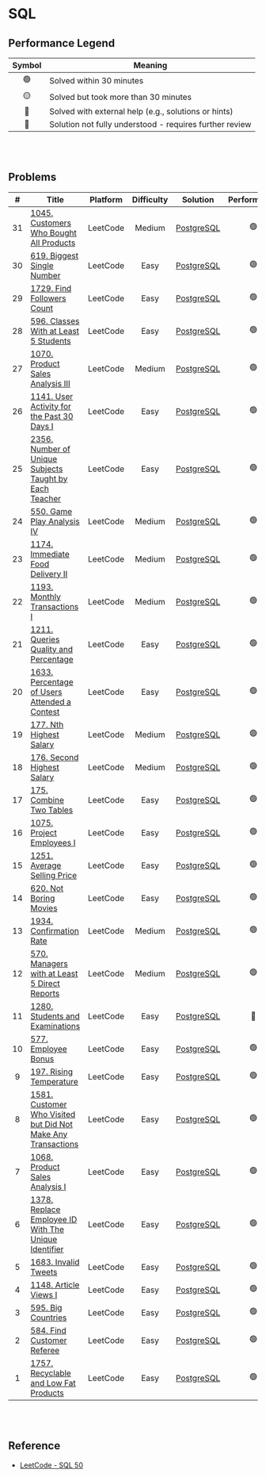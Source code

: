 # SQL

## Performance Legend

| Symbol | Meaning |
|:------:|---------|
| 🟢 | Solved within 30 minutes |
| 🟡 | Solved but took more than 30 minutes |
| 🛟 | Solved with external help (e.g., solutions or hints) |
| 🔴 | Solution not fully understood - requires further review |

<br><br>

## Problems

| # | Title | Platform | Difficulty | Solution | Performance |
|:---:|-----|----------|:----------:|:--------:|:-----------:|
| 31 | [1045. Customers Who Bought All Products](https://leetcode.com/problems/customers-who-bought-all-products/) | LeetCode | Medium | [PostgreSQL](leetcode/1045.postgresql.sql) | 🟢 |
| 30 | [619. Biggest Single Number](https://leetcode.com/problems/biggest-single-number/) | LeetCode | Easy | [PostgreSQL](leetcode/0619.postgresql.sql) | 🟢 |
| 29 | [1729. Find Followers Count](https://leetcode.com/problems/find-followers-count/) | LeetCode | Easy | [PostgreSQL](leetcode/1729.postgresql.sql) | 🟢 |
| 28 | [596. Classes With at Least 5 Students](https://leetcode.com/problems/classes-with-at-least-5-students/) | LeetCode | Easy | [PostgreSQL](leetcode/0596.postgresql.sql) | 🟢 |
| 27 | [1070. Product Sales Analysis III](https://leetcode.com/problems/product-sales-analysis-iii/) | LeetCode | Medium | [PostgreSQL](leetcode/1070.postgresql.sql) | 🟢 |
| 26 | [1141. User Activity for the Past 30 Days I](https://leetcode.com/problems/user-activity-for-the-past-30-days-i/) | LeetCode | Easy | [PostgreSQL](leetcode/1141.postgresql.sql) | 🟢 |
| 25 | [2356. Number of Unique Subjects Taught by Each Teacher](https://leetcode.com/problems/number-of-unique-subjects-taught-by-each-teacher/) | LeetCode | Easy | [PostgreSQL](leetcode/2356.postgresql.sql) | 🟢 |
| 24 | [550. Game Play Analysis IV](https://leetcode.com/problems/game-play-analysis-iv/) | LeetCode | Medium | [PostgreSQL](leetcode/0550.postgresql.sql) | 🟢 |
| 23 | [1174. Immediate Food Delivery II](https://leetcode.com/problems/immediate-food-delivery-ii/) | LeetCode | Medium | [PostgreSQL](leetcode/1174.postgresql.sql) | 🟢 |
| 22 | [1193. Monthly Transactions I](https://leetcode.com/problems/monthly-transactions-i/) | LeetCode | Medium | [PostgreSQL](leetcode/1193.postgresql.sql) | 🟢 |
| 21 | [1211. Queries Quality and Percentage](https://leetcode.com/problems/queries-quality-and-percentage/) | LeetCode | Easy | [PostgreSQL](leetcode/1211.postgresql.sql) | 🟢 |
| 20 | [1633. Percentage of Users Attended a Contest](https://leetcode.com/problems/percentage-of-users-attended-a-contest/) | LeetCode | Easy | [PostgreSQL](leetcode/1633.postgresql.sql) | 🟢 |
| 19 | [177. Nth Highest Salary](https://leetcode.com/problems/nth-highest-salary/) | LeetCode | Medium | [PostgreSQL](leetcode/0177.postgresql.sql) | 🟢 |
| 18 | [176. Second Highest Salary](https://leetcode.com/problems/second-highest-salary/) | LeetCode | Medium | [PostgreSQL](leetcode/0176.postgresql.sql) | 🟢 |
| 17 | [175. Combine Two Tables](https://leetcode.com/problems/combine-two-tables/) | LeetCode | Easy | [PostgreSQL](leetcode/0175.postgresql.sql) | 🟢 |
| 16 | [1075. Project Employees I](https://leetcode.com/problems/project-employees-i/) | LeetCode | Easy | [PostgreSQL](leetcode/1075.postgresql.sql) | 🟢 |
| 15 | [1251. Average Selling Price](https://leetcode.com/problems/average-selling-price/) | LeetCode | Easy | [PostgreSQL](leetcode/1251.postgresql.sql) | 🟢 |
| 14 | [620. Not Boring Movies](https://leetcode.com/problems/not-boring-movies/) | LeetCode | Easy | [PostgreSQL](leetcode/0620.postgresql.sql) | 🟢 |
| 13 | [1934. Confirmation Rate](https://leetcode.com/problems/confirmation-rate/) | LeetCode | Medium | [PostgreSQL](leetcode/1934.postgresql.sql) | 🟢 |
| 12 | [570. Managers with at Least 5 Direct Reports](https://leetcode.com/problems/managers-with-at-least-5-direct-reports/) | LeetCode | Medium | [PostgreSQL](leetcode/0570.postgresql.sql) | 🟢 |
| 11 | [1280. Students and Examinations](https://leetcode.com/problems/students-and-examinations/) | LeetCode | Easy | [PostgreSQL](leetcode/1280.postgresql.sql) | 🛟 |
| 10 | [577. Employee Bonus](https://leetcode.com/problems/employee-bonus/) | LeetCode | Easy | [PostgreSQL](leetcode/0577.postgresql.sql) | 🟢 |
| 9 | [197. Rising Temperature](https://leetcode.com/problems/rising-temperature/) | LeetCode | Easy | [PostgreSQL](leetcode/0197.postgresql.sql) | 🟢 |
| 8 | [1581. Customer Who Visited but Did Not Make Any Transactions](https://leetcode.com/problems/customer-who-visited-but-did-not-make-any-transactions/) | LeetCode | Easy | [PostgreSQL](leetcode/1581.postgresql.sql) | 🟢 |
| 7 | [1068. Product Sales Analysis I](https://leetcode.com/problems/product-sales-analysis-i/) | LeetCode | Easy | [PostgreSQL](leetcode/1068.postgresql.sql) | 🟢 |
| 6 | [1378. Replace Employee ID With The Unique Identifier](https://leetcode.com/problems/replace-employee-id-with-the-unique-identifier/) | LeetCode | Easy | [PostgreSQL](leetcode/1378.postgresql.sql) | 🟢 |
| 5 | [1683. Invalid Tweets](https://leetcode.com/problems/invalid-tweets/) | LeetCode | Easy | [PostgreSQL](leetcode/1683.postgresql.sql) | 🟢 |
| 4 | [1148. Article Views I](https://leetcode.com/problems/article-views-i/) | LeetCode | Easy | [PostgreSQL](leetcode/1148.postgresql.sql) | 🟢 |
| 3 | [595. Big Countries](https://leetcode.com/problems/big-countries/) | LeetCode | Easy | [PostgreSQL](leetcode/0595.postgresql.sql) | 🟢 |
| 2 | [584. Find Customer Referee](https://leetcode.com/problems/find-customer-referee/) | LeetCode | Easy | [PostgreSQL](leetcode/0584.postgresql.sql) | 🟢 |
| 1 | [1757. Recyclable and Low Fat Products](https://leetcode.com/problems/recyclable-and-low-fat-products/) | LeetCode | Easy | [PostgreSQL](leetcode/1757.postgresql.sql) | 🟢 |

<br><br>

## Reference
- [LeetCode - SQL 50](https://leetcode.com/studyplan/top-sql-50/)

